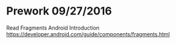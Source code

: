 # Prework 09/27/2016

Read Fragments Android Introduction
https://developer.android.com/guide/components/fragments.html
